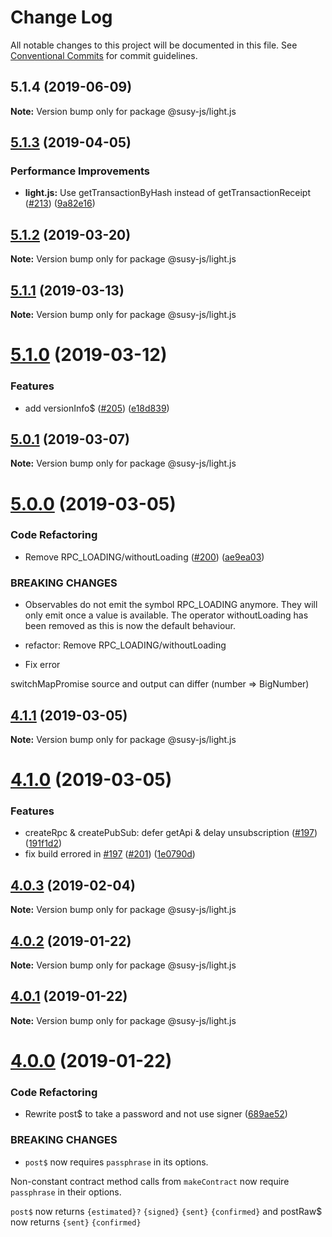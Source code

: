 # Change Log

All notable changes to this project will be documented in this file.
See [Conventional Commits](https://conventionalcommits.org) for commit guidelines.

## 5.1.4 (2019-06-09)

**Note:** Version bump only for package @susy-js/light.js





## [5.1.3](https://octonion.institute/susytech/js-libs/tree/master/packages/light.js/compare/v5.1.2...v5.1.3) (2019-04-05)


### Performance Improvements

* **light.js:** Use getTransactionByHash instead of getTransactionReceipt ([#213](https://octonion.institute/susytech/js-libs/tree/master/packages/light.js/issues/213)) ([9a82e16](https://octonion.institute/susytech/js-libs/tree/master/packages/light.js/commit/9a82e16))





## [5.1.2](https://octonion.institute/susytech/js-libs/tree/master/packages/light.js/compare/v5.1.1...v5.1.2) (2019-03-20)

**Note:** Version bump only for package @susy-js/light.js





## [5.1.1](https://octonion.institute/susytech/js-libs/tree/master/packages/light.js/compare/v5.1.0...v5.1.1) (2019-03-13)

**Note:** Version bump only for package @susy-js/light.js





# [5.1.0](https://octonion.institute/susytech/js-libs/tree/master/packages/light.js/compare/v5.0.1...v5.1.0) (2019-03-12)


### Features

* add versionInfo$ ([#205](https://octonion.institute/susytech/js-libs/tree/master/packages/light.js/issues/205)) ([e18d839](https://octonion.institute/susytech/js-libs/tree/master/packages/light.js/commit/e18d839))





## [5.0.1](https://octonion.institute/susytech/js-libs/tree/master/packages/light.js/compare/v5.0.0...v5.0.1) (2019-03-07)

**Note:** Version bump only for package @susy-js/light.js





# [5.0.0](https://octonion.institute/susytech/js-libs/tree/master/packages/light.js/compare/v4.1.1...v5.0.0) (2019-03-05)


### Code Refactoring

* Remove RPC_LOADING/withoutLoading ([#200](https://octonion.institute/susytech/js-libs/tree/master/packages/light.js/issues/200)) ([ae9ea03](https://octonion.institute/susytech/js-libs/tree/master/packages/light.js/commit/ae9ea03))


### BREAKING CHANGES

* Observables do not emit the symbol RPC_LOADING anymore. They will
only emit once a value is available. The operator withoutLoading
has been removed as this is now the default behaviour.

* refactor: Remove RPC_LOADING/withoutLoading

* Fix error

switchMapPromise source and output can differ (number => BigNumber)





## [4.1.1](https://octonion.institute/susytech/js-libs/tree/master/packages/light.js/compare/v4.1.0...v4.1.1) (2019-03-05)

**Note:** Version bump only for package @susy-js/light.js





# [4.1.0](https://octonion.institute/susytech/js-libs/tree/master/packages/light.js/compare/v4.0.3...v4.1.0) (2019-03-05)


### Features

* createRpc & createPubSub: defer getApi & delay unsubscription ([#197](https://octonion.institute/susytech/js-libs/tree/master/packages/light.js/issues/197)) ([191f1d2](https://octonion.institute/susytech/js-libs/tree/master/packages/light.js/commit/191f1d2))
* fix build errored in [#197](https://octonion.institute/susytech/js-libs/tree/master/packages/light.js/issues/197) ([#201](https://octonion.institute/susytech/js-libs/tree/master/packages/light.js/issues/201)) ([1e0790d](https://octonion.institute/susytech/js-libs/tree/master/packages/light.js/commit/1e0790d))





## [4.0.3](https://octonion.institute/susytech/js-libs/tree/master/packages/light.js/compare/v4.0.2...v4.0.3) (2019-02-04)

**Note:** Version bump only for package @susy-js/light.js





## [4.0.2](https://octonion.institute/susytech/js-libs/tree/master/packages/light.js/compare/v4.0.1...v4.0.2) (2019-01-22)

**Note:** Version bump only for package @susy-js/light.js





## [4.0.1](https://octonion.institute/susytech/js-libs/tree/master/packages/light.js/compare/v4.0.0...v4.0.1) (2019-01-22)

**Note:** Version bump only for package @susy-js/light.js





# [4.0.0](https://octonion.institute/susytech/js-libs/tree/master/packages/light.js/compare/v3.0.31...v4.0.0) (2019-01-22)


### Code Refactoring

* Rewrite post$ to take a password and not use signer ([689ae52](https://octonion.institute/susytech/js-libs/tree/master/packages/light.js/commit/689ae52))


### BREAKING CHANGES

* `post$` now requires `passphrase` in its options.

Non-constant contract method calls from `makeContract` now require `passphrase` in their options.

`post$` now returns `{estimated}?` `{signed}` `{sent}` `{confirmed}` and postRaw$ now returns `{sent}` `{confirmed}`
